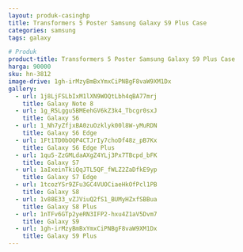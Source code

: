 ```yaml
---
layout: produk-casinghp
title: Transformers 5 Poster Samsung Galaxy S9 Plus Case
categories: samsung
tags: galaxy

# Produk
product-title: Transformers 5 Poster Samsung Galaxy S9 Plus Case
harga: 90000
sku: hn-3812
image-drive: 1gh-irMzyBmBxYmxCiPNBgF8vaW9XM1Dx
gallery:
  - url: 1j8LjFSLbIxM1lXN9WOQtLbh4qBA77mrj
    title: Galaxy Note 8
  - url: 1g_R5Lggu5BMEehGV6kZ3k4_Tbcgr0sxJ
    title: Galaxy S6
  - url: 1_Nh7yZfjxBA0zuOzklyk00l8W-yMuRDN
    title: Galaxy S6 Edge
  - url: 1Ft1TD0bOQP4CTJrIy7choDf48z_pB7Kx
    title: Galaxy S6 Edge Plus
  - url: 1qu5-ZzGMLdaAXgZ4YLj3Px7TBcpd_bFK
    title: Galaxy S7
  - url: 1aIxeinTkiQqJTL5QF_fWLZ2ZaDfkE9yp
    title: Galaxy S7 Edge
  - url: 1tcozYSr9ZFu3GC4VUOCiaeHkOfPcl1PB
    title: Galaxy S8
  - url: 1v88E33_vZJViuQ2fS1_BUMyHZxfSBBua
    title: Galaxy S8 Plus
  - url: 1nTFv6GTp2yeRN3IFP2-hxu4Z1aV5Dvm7
    title: Galaxy S9
  - url: 1gh-irMzyBmBxYmxCiPNBgF8vaW9XM1Dx
    title: Galaxy S9 Plus
---
```


